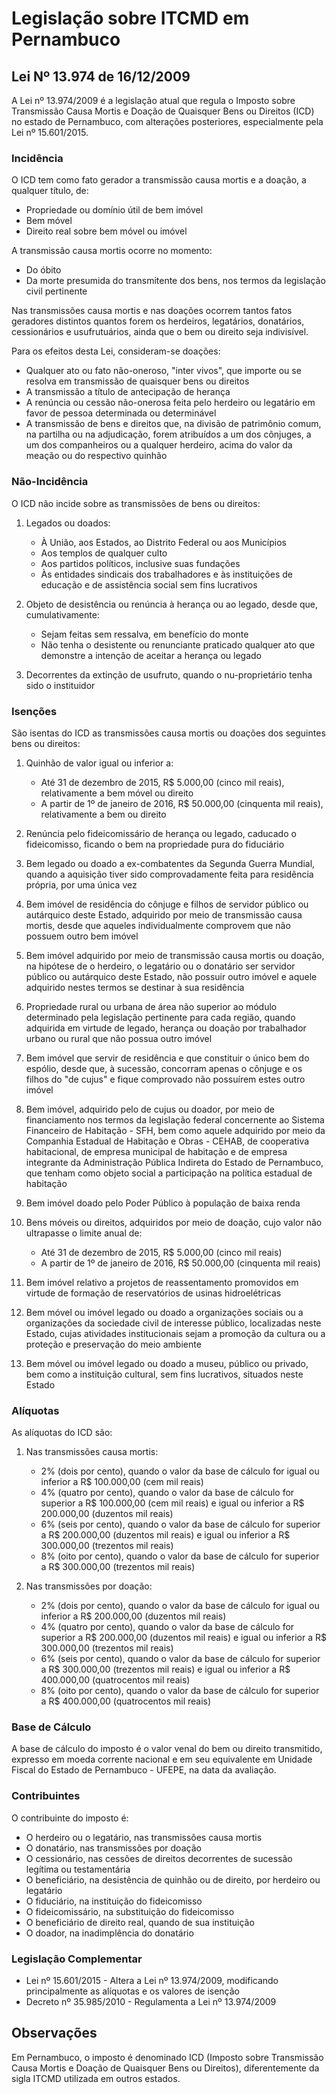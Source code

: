 # Legislação sobre ITCMD em Pernambuco

## Lei Nº 13.974 de 16/12/2009

A Lei nº 13.974/2009 é a legislação atual que regula o Imposto sobre Transmissão Causa Mortis e Doação de Quaisquer Bens ou Direitos (ICD) no estado de Pernambuco, com alterações posteriores, especialmente pela Lei nº 15.601/2015.

### Incidência

O ICD tem como fato gerador a transmissão causa mortis e a doação, a qualquer título, de:
- Propriedade ou domínio útil de bem imóvel
- Bem móvel
- Direito real sobre bem móvel ou imóvel

A transmissão causa mortis ocorre no momento:
- Do óbito
- Da morte presumida do transmitente dos bens, nos termos da legislação civil pertinente

Nas transmissões causa mortis e nas doações ocorrem tantos fatos geradores distintos quantos forem os herdeiros, legatários, donatários, cessionários e usufrutuários, ainda que o bem ou direito seja indivisível.

Para os efeitos desta Lei, consideram-se doações:
- Qualquer ato ou fato não-oneroso, "inter vivos", que importe ou se resolva em transmissão de quaisquer bens ou direitos
- A transmissão a título de antecipação de herança
- A renúncia ou cessão não-onerosa feita pelo herdeiro ou legatário em favor de pessoa determinada ou determinável
- A transmissão de bens e direitos que, na divisão de patrimônio comum, na partilha ou na adjudicação, forem atribuídos a um dos cônjuges, a um dos companheiros ou a qualquer herdeiro, acima do valor da meação ou do respectivo quinhão

### Não-Incidência

O ICD não incide sobre as transmissões de bens ou direitos:

1. Legados ou doados:
   - À União, aos Estados, ao Distrito Federal ou aos Municípios
   - Aos templos de qualquer culto
   - Aos partidos políticos, inclusive suas fundações
   - Às entidades sindicais dos trabalhadores e às instituições de educação e de assistência social sem fins lucrativos

2. Objeto de desistência ou renúncia à herança ou ao legado, desde que, cumulativamente:
   - Sejam feitas sem ressalva, em benefício do monte
   - Não tenha o desistente ou renunciante praticado qualquer ato que demonstre a intenção de aceitar a herança ou legado

3. Decorrentes da extinção de usufruto, quando o nu-proprietário tenha sido o instituidor

### Isenções

São isentas do ICD as transmissões causa mortis ou doações dos seguintes bens ou direitos:

1. Quinhão de valor igual ou inferior a:
   - Até 31 de dezembro de 2015, R$ 5.000,00 (cinco mil reais), relativamente a bem móvel ou direito
   - A partir de 1º de janeiro de 2016, R$ 50.000,00 (cinquenta mil reais), relativamente a bem ou direito

2. Renúncia pelo fideicomissário de herança ou legado, caducado o fideicomisso, ficando o bem na propriedade pura do fiduciário

3. Bem legado ou doado a ex-combatentes da Segunda Guerra Mundial, quando a aquisição tiver sido comprovadamente feita para residência própria, por uma única vez

4. Bem imóvel de residência do cônjuge e filhos de servidor público ou autárquico deste Estado, adquirido por meio de transmissão causa mortis, desde que aqueles individualmente comprovem que não possuem outro bem imóvel

5. Bem imóvel adquirido por meio de transmissão causa mortis ou doação, na hipótese de o herdeiro, o legatário ou o donatário ser servidor público ou autárquico deste Estado, não possuir outro imóvel e aquele adquirido nestes termos se destinar à sua residência

6. Propriedade rural ou urbana de área não superior ao módulo determinado pela legislação pertinente para cada região, quando adquirida em virtude de legado, herança ou doação por trabalhador urbano ou rural que não possua outro imóvel

7. Bem imóvel que servir de residência e que constituir o único bem do espólio, desde que, à sucessão, concorram apenas o cônjuge e os filhos do "de cujus" e fique comprovado não possuírem estes outro imóvel

8. Bem imóvel, adquirido pelo de cujus ou doador, por meio de financiamento nos termos da legislação federal concernente ao Sistema Financeiro de Habitação - SFH, bem como aquele adquirido por meio da Companhia Estadual de Habitação e Obras - CEHAB, de cooperativa habitacional, de empresa municipal de habitação e de empresa integrante da Administração Pública Indireta do Estado de Pernambuco, que tenham como objeto social a participação na política estadual de habitação

9. Bem imóvel doado pelo Poder Público à população de baixa renda

10. Bens móveis ou direitos, adquiridos por meio de doação, cujo valor não ultrapasse o limite anual de:
    - Até 31 de dezembro de 2015, R$ 5.000,00 (cinco mil reais)
    - A partir de 1º de janeiro de 2016, R$ 50.000,00 (cinquenta mil reais)

11. Bem imóvel relativo a projetos de reassentamento promovidos em virtude de formação de reservatórios de usinas hidroelétricas

12. Bem móvel ou imóvel legado ou doado a organizações sociais ou a organizações da sociedade civil de interesse público, localizadas neste Estado, cujas atividades institucionais sejam a promoção da cultura ou a proteção e preservação do meio ambiente

13. Bem móvel ou imóvel legado ou doado a museu, público ou privado, bem como a instituição cultural, sem fins lucrativos, situados neste Estado

### Alíquotas

As alíquotas do ICD são:

1. Nas transmissões causa mortis:
   - 2% (dois por cento), quando o valor da base de cálculo for igual ou inferior a R$ 100.000,00 (cem mil reais)
   - 4% (quatro por cento), quando o valor da base de cálculo for superior a R$ 100.000,00 (cem mil reais) e igual ou inferior a R$ 200.000,00 (duzentos mil reais)
   - 6% (seis por cento), quando o valor da base de cálculo for superior a R$ 200.000,00 (duzentos mil reais) e igual ou inferior a R$ 300.000,00 (trezentos mil reais)
   - 8% (oito por cento), quando o valor da base de cálculo for superior a R$ 300.000,00 (trezentos mil reais)

2. Nas transmissões por doação:
   - 2% (dois por cento), quando o valor da base de cálculo for igual ou inferior a R$ 200.000,00 (duzentos mil reais)
   - 4% (quatro por cento), quando o valor da base de cálculo for superior a R$ 200.000,00 (duzentos mil reais) e igual ou inferior a R$ 300.000,00 (trezentos mil reais)
   - 6% (seis por cento), quando o valor da base de cálculo for superior a R$ 300.000,00 (trezentos mil reais) e igual ou inferior a R$ 400.000,00 (quatrocentos mil reais)
   - 8% (oito por cento), quando o valor da base de cálculo for superior a R$ 400.000,00 (quatrocentos mil reais)

### Base de Cálculo

A base de cálculo do imposto é o valor venal do bem ou direito transmitido, expresso em moeda corrente nacional e em seu equivalente em Unidade Fiscal do Estado de Pernambuco - UFEPE, na data da avaliação.

### Contribuintes

O contribuinte do imposto é:
- O herdeiro ou o legatário, nas transmissões causa mortis
- O donatário, nas transmissões por doação
- O cessionário, nas cessões de direitos decorrentes de sucessão legítima ou testamentária
- O beneficiário, na desistência de quinhão ou de direito, por herdeiro ou legatário
- O fiduciário, na instituição do fideicomisso
- O fideicomissário, na substituição do fideicomisso
- O beneficiário de direito real, quando de sua instituição
- O doador, na inadimplência do donatário

### Legislação Complementar

- Lei nº 15.601/2015 - Altera a Lei nº 13.974/2009, modificando principalmente as alíquotas e os valores de isenção
- Decreto nº 35.985/2010 - Regulamenta a Lei nº 13.974/2009

## Observações

Em Pernambuco, o imposto é denominado ICD (Imposto sobre Transmissão Causa Mortis e Doação de Quaisquer Bens ou Direitos), diferentemente da sigla ITCMD utilizada em outros estados.
